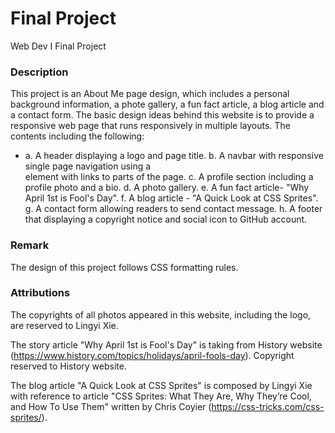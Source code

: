 # Final Project
Web Dev I Final Project


### Description
This project is an About Me page design, which includes a personal background information, a phote gallery, a fun fact article, a blog article and a contact form.
The basic design ideas behind this website is to provide a responsive web page that runs responsively in multiple layouts. 
The contents including the following:
 * a. A header displaying a logo and page title.
  b. A navbar with responsive single page navigation using a <nav> element with links to parts of the page.
  c. A profile section including a profile photo and a bio.
  d. A photo gallery.
  e. A fun fact article- "Why April 1st is Fool's Day".
  f. A blog article - "A Quick Look at CSS Sprites".
  g. A contact form allowing readers to send contact message.
  h. A footer that displaying a copyright notice and social icon to GitHub account.

### Remark 
The design of this project follows CSS formatting rules.

### Attributions
The copyrights of all photos appeared in this website, including the logo, are reserved to Lingyi Xie.

The story article "Why April 1st is Fool's Day" is taking from History website (https://www.history.com/topics/holidays/april-fools-day). Copyright reserved to History website.

The blog article "A Quick Look at CSS Sprites" is composed by Lingyi Xie with reference to article "CSS Sprites: What They Are, Why They’re Cool, and How To Use Them" written by Chris Coyier (https://css-tricks.com/css-sprites/). 
